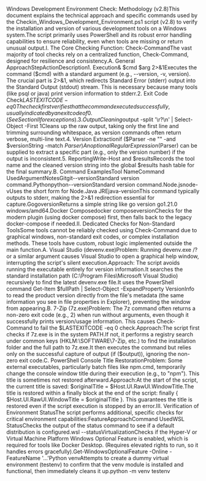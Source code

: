 Windows Development Environment Check: Methodology (v2.8)This document explains the technical approach and specific commands used by the Checkin_Windows_Development_Environment.ps1 script (v2.8) to verify the installation and version of various development tools on a Windows system.The script primarily uses PowerShell and its robust error handling capabilities to ensure reliability, even when tools are missing or return unusual output.I. The Core Checking Function: Check-CommandThe vast majority of tool checks rely on a centralized function, Check-Command, designed for resilience and consistency.A. General ApproachStepActionDescription1. Execution& $cmd $arg 2>&1Executes the command ($cmd) with a standard argument (e.g., --version, -v, version). The crucial part is 2>&1, which redirects Standard Error (stderr) output into the Standard Output (stdout) stream. This is necessary because many tools (like psql or java) print version information to stderr.2. Exit Code Check$LASTEXITCODE -eq 0The check first verifies that the command executed successfully, usually indicated by an exit code of 0. (See Section II for exceptions).3. Output Cleaning$output -split '\r?\n' | Select-Object -First 1Cleans up the raw output, taking only the first line and trimming surrounding whitespace, as version commands often return verbose, multi-line text.4. Version Extractionif ($Parser -ne "" -and $versionString -match $Parser)An optional Regular Expression ($Parser) can be supplied to extract a specific part (e.g., only the version number) if the output is inconsistent.5. ReportingWrite-Host and $resultsRecords the tool name and the cleaned version string into the global $results hash table for the final summary.B. Command ExamplesTool NameCommand UsedArgumentNotesGitgit--versionStandard version command.Pythonpython--versionStandard version command.Node.jsnode-vUses the short form for Node.Java JREjava-versionThis command typically outputs to stderr, making the 2>&1 redirection essential for capture.GogoversionReturns a simple string like go version go1.21.0 windows/amd64.Docker Composedocker composeversionChecks for the modern plugin (using docker compose) first, then falls back to the legacy docker-compose if needed.II. Dedicated Checks for Non-Standard ToolsSome tools cannot be reliably checked using Check-Command due to graphical windows, non-standard exit codes, or complex installation methods. These tools have custom, robust logic implemented outside the main function.A. Visual Studio (devenv.exe)Problem: Running devenv.exe /? or a similar argument causes Visual Studio to open a graphical help window, interrupting the script's silent execution.Approach: The script avoids running the executable entirely for version information.It searches the standard installation path (C:\Program Files\Microsoft Visual Studio) recursively to find the latest devenv.exe file.It uses the PowerShell command Get-Item $fullPath | Select-Object -ExpandProperty VersionInfo to read the product version directly from the file's metadata (the same information you see in file properties in Explorer), preventing the window from appearing.B. 7-Zip (7z.exe)Problem: The 7z command often returns a non-zero exit code (e.g., 2) when run without arguments, even though it successfully prints version/usage information. This causes Check-Command to fail the $LASTEXITCODE -eq 0 check.Approach:The script first checks if 7z.exe is in the system PATH.If not, it performs a registry search under common keys (HKLM:\SOFTWARE\7-Zip, etc.) to find the installation folder and the full path to 7z.exe.It then executes the command but relies only on the successful capture of output (if ($output)), ignoring the non-zero exit code.C. PowerShell Console Title RestorationProblem: Some external executables, particularly batch files like npm.cmd, temporarily change the console window title during their execution (e.g., to "npm"). This title is sometimes not restored afterward.Approach:At the start of the script, the current title is saved: $originalTitle = $Host.UI.RawUI.WindowTitle.The title is restored within a finally block at the end of the script: finally { $Host.UI.RawUI.WindowTitle = $originalTitle }. This guarantees the title is restored even if the script execution is stopped by an error.III. Verification of Environment StatusThe script performs additional, specific checks for critical environment capabilities:FeatureApproachCommand UsedWSL StatusChecks the output of the status command to see if a default distribution is configured.wsl --statusVirtualizationChecks if the Hyper-V or Virtual Machine Platform Windows Optional Feature is enabled, which is required for tools like Docker Desktop. (Requires elevated rights to run, so it handles errors gracefully).Get-WindowsOptionalFeature -Online -FeatureName '...'Python venvAttempts to create a dummy virtual environment (testenv) to confirm that the venv module is installed and functional, then immediately cleans it up.python -m venv testenv